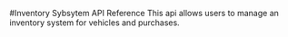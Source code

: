 #Inventory Sybsytem API Reference
This api allows users to manage an inventory system for vehicles and purchases.

